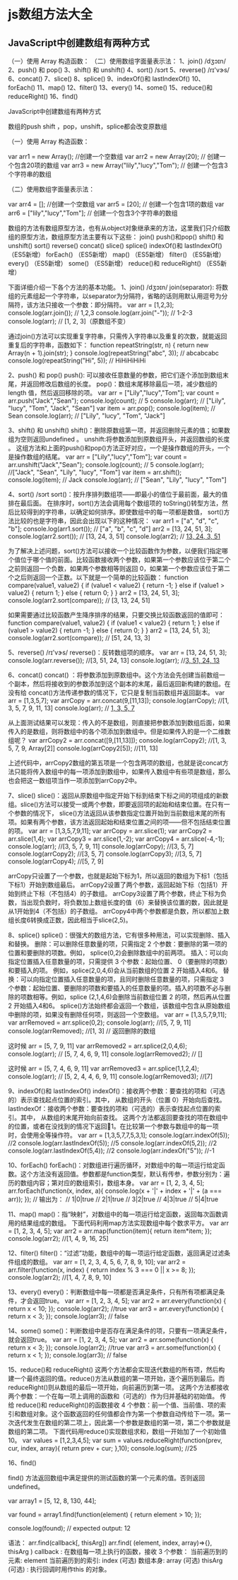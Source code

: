 # js数组方法大全

## JavaScript中创建数组有两种方式
（一）使用 Array 构造函数：
（二）使用数组字面量表示法：
1、join()   /dʒɔɪn/
2、push() 和 pop()
3、shift() 和 unshift()
4、sort()    /sɔrt
5、reverse()    /rɪ'vɝs/
6、concat()
7、slice()
8、splice()
9、indexOf()和 lastIndexOf()
10、forEach()
11、map()
12、filter()
13、every()
14、some()
15、reduce()和 reduceRight()
16、find()

JavaScript中创建数组有两种方式

数组的push shift ，pop，unshift，splice都会改变原数组


（一）使用 Array 构造函数：
 
var arr1 = new Array(); //创建一个空数组
var arr2 = new Array(20); // 创建一个包含20项的数组
var arr3 = new Array("lily","lucy","Tom"); // 创建一个包含3个字符串的数组

 
（二）使用数组字面量表示法：
 
var arr4 = []; //创建一个空数组
var arr5 = [20]; // 创建一个包含1项的数组
var arr6 = ["lily","lucy","Tom"]; // 创建一个包含3个字符串的数组

 
数组的方法有数组原型方法，也有从object对象继承来的方法，这里我们只介绍数组的原型方法，数组原型方法主要有以下这些：
join()
push()和pop()
shift() 和 unshift()
sort()
reverse()
concat()
slice()
splice()
indexOf()和 lastIndexOf() （ES5新增）
forEach() （ES5新增）
map() （ES5新增）
filter() （ES5新增）
every() （ES5新增）
some() （ES5新增）
reduce()和 reduceRight() （ES5新增）



下面详细介绍一下各个方法的基本功能。
1、join()   /dʒɔɪn/
join(separator): 将数组的元素组起一个字符串，以separator为分隔符，省略的话则用默认用逗号为分隔符，该方法只接收一个参数：即分隔符。
var arr = [1,2,3];
console.log(arr.join()); // 1,2,3
console.log(arr.join("-")); // 1-2-3
console.log(arr); // [1, 2, 3]（原数组不变）


通过join()方法可以实现重复字符串，只需传入字符串以及重复的次数，就能返回重复后的字符串，函数如下：
function repeatString(str, n) {
return new Array(n + 1).join(str);
}
console.log(repeatString("abc", 3)); // abcabcabc
console.log(repeatString("Hi", 5)); // HiHiHiHiHi


2、push() 和 pop()
push(): 可以接收任意数量的参数，把它们逐个添加到数组末尾，并返回修改后数组的长度。 
pop()：数组末尾移除最后一项，减少数组的 length 值，然后返回移除的项。
var arr = ["Lily","lucy","Tom"];
var count = arr.push("Jack","Sean");
console.log(count); // 5
console.log(arr); // ["Lily", "lucy", "Tom", "Jack", "Sean"]
var item = arr.pop();
console.log(item); // Sean
console.log(arr); // ["Lily", "lucy", "Tom", "Jack"]


3、shift() 和 unshift()
shift()：删除原数组第一项，并返回删除元素的值；如果数组为空则返回undefined 。 
unshift:将参数添加到原数组开头，并返回数组的长度 。
这组方法和上面的push()和pop()方法正好对应，一个是操作数组的开头，一个是操作数组的结尾。
var arr = ["Lily","lucy","Tom"];
var count = arr.unshift("Jack","Sean");
console.log(count); // 5
console.log(arr); //["Jack", "Sean", "Lily", "lucy", "Tom"]
var item = arr.shift();
console.log(item); // Jack
console.log(arr); // ["Sean", "Lily", "lucy", "Tom"]


4、sort()    /sɔrt
sort()：按升序排列数组项——即最小的值位于最前面，最大的值排在最后面。
在排序时，sort()方法会调用每个数组项的 toString()转型方法，然后比较得到的字符串，以确定如何排序。即使数组中的每一项都是数值， sort()方法比较的也是字符串，因此会出现以下的这种情况：
var arr1 = ["a", "d", "c", "b"];
console.log(arr1.sort()); // ["a", "b", "c", "d"]
arr2 = [13, 24, 51, 3];
console.log(arr2.sort()); // [13, 24, 3, 51]
console.log(arr2); // [13, 24, 3, 51](元数组被改变)


为了解决上述问题，sort()方法可以接收一个比较函数作为参数，以便我们指定哪个值位于哪个值的前面。比较函数接收两个参数，如果第一个参数应该位于第二个之前则返回一个负数，如果两个参数相等则返回 0，如果第一个参数应该位于第二个之后则返回一个正数。以下就是一个简单的比较函数：
function compare(value1, value2) {
if (value1 < value2) {
return -1;
} else if (value1 > value2) {
return 1;
} else {
return 0;
}
}
arr2 = [13, 24, 51, 3];
console.log(arr2.sort(compare)); // [3, 13, 24, 51]


如果需要通过比较函数产生降序排序的结果，只要交换比较函数返回的值即可：
function compare(value1, value2) {
    if (value1 < value2) {
        return 1;
    } else if (value1 > value2) {
        return -1;
    } else {
        return 0;
    }
}
arr2 = [13, 24, 51, 3];
console.log(arr2.sort(compare)); // [51, 24, 13, 3]


5、reverse()    /rɪ'vɝs/ 
reverse()：反转数组项的顺序。
var arr = [13, 24, 51, 3];
console.log(arr.reverse()); //[3, 51, 24, 13]
console.log(arr); //[3, 51, 24, 13](原数组改变)



6、concat()
concat() ：将参数添加到原数组中。这个方法会先创建当前数组一个副本，然后将接收到的参数添加到这个副本的末尾，最后返回新构建的数组。在没有给 concat()方法传递参数的情况下，它只是复制当前数组并返回副本。
var arr = [1,3,5,7];
var arrCopy = arr.concat(9,[11,13]);
console.log(arrCopy); //[1, 3, 5, 7, 9, 11, 13]
console.log(arr); // [1, 3, 5, 7](原数组未被修改)


从上面测试结果可以发现：传入的不是数组，则直接把参数添加到数组后面，如果传入的是数组，则将数组中的各个项添加到数组中。但是如果传入的是一个二维数组呢？
var arrCopy2 = arr.concat([9,[11,13]]);
console.log(arrCopy2); //[1, 3, 5, 7, 9, Array[2]]
console.log(arrCopy2[5]); //[11, 13]


上述代码中，arrCopy2数组的第五项是一个包含两项的数组，也就是说concat方法只能将传入数组中的每一项添加到数组中，如果传入数组中有些项是数组，那么也会把这一数组项当作一项添加到arrCopy2中。

7、slice()
slice()：返回从原数组中指定开始下标到结束下标之间的项组成的新数组。slice()方法可以接受一或两个参数，即要返回项的起始和结束位置。在只有一个参数的情况下， slice()方法返回从该参数指定位置开始到当前数组末尾的所有项。如果有两个参数，该方法返回起始和结束位置之间的项——但不包括结束位置的项。
var arr = [1,3,5,7,9,11];
var arrCopy = arr.slice(1);
var arrCopy2 = arr.slice(1,4);
var arrCopy3 = arr.slice(1,-2);
var arrCopy4 = arr.slice(-4,-1);
console.log(arr); //[3, 5, 7, 9, 11]
console.log(arrCopy); //[3, 5, 7]
console.log(arrCopy2); //[3, 5, 7]
console.log(arrCopy3); //[3, 5, 7]
console.log(arrCopy4); //[5, 7, 9]


arrCopy只设置了一个参数，也就是起始下标为1，所以返回的数组为下标1（包括下标1）开始到数组最后。 
arrCopy2设置了两个参数，返回起始下标（包括1）开始到终止下标（不包括4）的子数组。 
arrCopy3设置了两个参数，终止下标为负数，当出现负数时，将负数加上数组长度的值（6）来替换该位置的数，因此就是从1开始到4（不包括）的子数组。 
arrCopy4中两个参数都是负数，所以都加上数组长度6转换成正数，因此相当于slice(2,5)。

8、splice()
splice()：很强大的数组方法，它有很多种用法，可以实现删除、插入和替换。
删除：可以删除任意数量的项，只需指定 2 个参数：要删除的第一项的位置和要删除的项数。例如， splice(0,2)会删除数组中的前两项。
插入：可以向指定位置插入任意数量的项，只需提供 3 个参数：起始位置、 0（要删除的项数）和要插入的项。
例如，splice(2,0,4,6)会从当前数组的位置 2 开始插入4和6。
替换：可以向指定位置插入任意数量的项，且同时删除任意数量的项，只需指定 3 个参数：起始位置、要删除的项数和要插入的任意数量的项。插入的项数不必与删除的项数相等。例如，splice (2,1,4,6)会删除当前数组位置 2 的项，然后再从位置 2 开始插入4和6。
splice()方法始终都会返回一个数组，该数组中包含从原始数组中删除的项，如果没有删除任何项，则返回一个空数组。
var arr = [1,3,5,7,9,11];
var arrRemoved = arr.splice(0,2);
console.log(arr); //[5, 7, 9, 11]
console.log(arrRemoved); //[1, 3]  // 返回删除的数组

这时候 arr = [5, 7, 9, 11]
var arrRemoved2 = arr.splice(2,0,4,6);
console.log(arr); // [5, 7, 4, 6, 9, 11]
console.log(arrRemoved2); // []

这时候 arr = [5, 7, 4, 6, 9, 11]
var arrRemoved3 = arr.splice(1,1,2,4);
console.log(arr); // [5, 2, 4, 4, 6, 9, 11]
console.log(arrRemoved3); //[7]



9、indexOf()和 lastIndexOf()
indexOf()：接收两个参数：要查找的项和（可选的）表示查找起点位置的索引。其中， 从数组的开头（位置 0）开始向后查找。 
lastIndexOf：接收两个参数：要查找的项和（可选的）表示查找起点位置的索引。其中， 从数组的末尾开始向前查找。
这两个方法都返回要查找的项在数组中的位置，或者在没找到的情况下返回1。在比较第一个参数与数组中的每一项时，会使用全等操作符。
var arr = [1,3,5,7,7,5,3,1];
console.log(arr.indexOf(5)); //2
console.log(arr.lastIndexOf(5)); //5
console.log(arr.indexOf(5,2)); //2
console.log(arr.lastIndexOf(5,4)); //2
console.log(arr.indexOf("5")); //-1



10、forEach()
forEach()：对数组进行遍历循环，对数组中的每一项运行给定函数。这个方法没有返回值。参数都是function类型，默认有传参，参数分别为：遍历的数组内容；第对应的数组索引，数组本身。
var arr = [1, 2, 3, 4, 5];
arr.forEach(function(x, index, a){
console.log(x + '|' + index + '|' + (a === arr));
});
// 输出为：
// 1|0|true
// 2|1|true
// 3|2|true
// 4|3|true
// 5|4|true




11、map()
map()：指“映射”，对数组中的每一项运行给定函数，返回每次函数调用的结果组成的数组。
下面代码利用map方法实现数组中每个数求平方。
var arr = [1, 2, 3, 4, 5];
var arr2 = arr.map(function(item){
return item*item;
});
console.log(arr2); //[1, 4, 9, 16, 25]



12、filter()
filter()：“过滤”功能，数组中的每一项运行给定函数，返回满足过滤条件组成的数组。
var arr = [1, 2, 3, 4, 5, 6, 7, 8, 9, 10];
var arr2 = arr.filter(function(x, index) {
return index % 3 === 0 || x >= 8;
}); 
console.log(arr2); //[1, 4, 7, 8, 9, 10]



13、every()
every()：判断数组中每一项都是否满足条件，只有所有项都满足条件，才会返回true。
var arr = [1, 2, 3, 4, 5];
var arr2 = arr.every(function(x) {
return x < 10;
}); 
console.log(arr2); //true
var arr3 = arr.every(function(x) {
return x < 3;
}); 
console.log(arr3); // false



14、some()
some()：判断数组中是否存在满足条件的项，只要有一项满足条件，就会返回true。
var arr = [1, 2, 3, 4, 5];
var arr2 = arr.some(function(x) {
return x < 3;
}); 
console.log(arr2); //true
var arr3 = arr.some(function(x) {
return x < 1;
}); 
console.log(arr3); // false



15、reduce()和 reduceRight()
这两个方法都会实现迭代数组的所有项，然后构建一个最终返回的值。reduce()方法从数组的第一项开始，逐个遍历到最后。而 reduceRight()则从数组的最后一项开始，向前遍历到第一项。
这两个方法都接收两个参数：一个在每一项上调用的函数和（可选的）作为归并基础的初始值。
传给 reduce()和 reduceRight()的函数接收 4 个参数：前一个值、当前值、项的索引和数组对象。这个函数返回的任何值都会作为第一个参数自动传给下一项。第一次迭代发生在数组的第二项上，因此第一个参数是数组的第一项，第二个参数就是数组的第二项。
下面代码用reduce()实现数组求和，数组一开始加了一个初始值10。
var values = [1,2,3,4,5];
var sum = values.reduceRight(function(prev, cur, index, array){
return prev + cur;
},10);
console.log(sum); //25


16、find() 

find() 方法返回数组中满足提供的测试函数的第一个元素的值。否则返回 undefined。

var array1 = [5, 12, 8, 130, 44];

var found = array1.find(function(element) {
  return element > 10;
});

console.log(found);
// expected output: 12


语法：
arr.find(callback[, thisArg])
arr.find( (element, index, array)=>{}, thisArg )
callback :
在数组每一项上执行的函数，接收 3 个参数：
   当前遍历到的元素: element
   当前遍历到的索引: index (可选)
   数组本身: array (可选)
thisArg (可选) :
执行回调时用作this 的对象。

